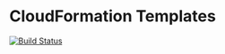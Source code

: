 # CloudFormation Templates
[![Build Status](https://travis-ci.org/mattwcole/cfn-templates.svg?branch=master)](https://travis-ci.org/mattwcole/cfn-templates)
